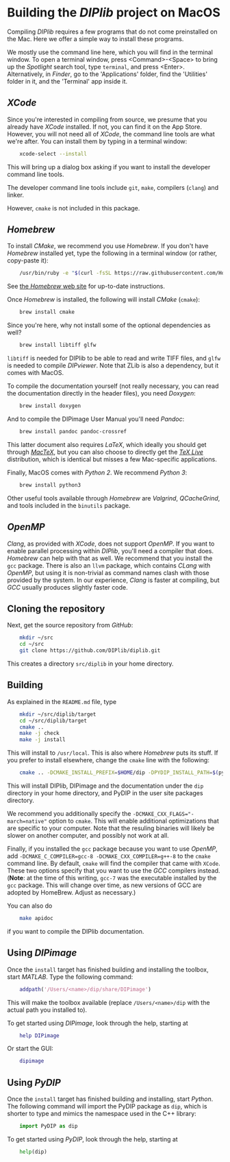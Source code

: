 # Building the *DIPlib* project on MacOS

Compiling *DIPlib* requires a few programs that do not come preinstalled on the Mac.
Here we offer a simple way to install these programs.

We mostly use the command line here, which you will find in the terminal window. To
open a terminal window, press \<Command>-\<Space> to bring up the *Spotlight* search tool,
type `terminal`, and press \<Enter>. Alternatively, in *Finder*, go to the 'Applications'
folder, find the 'Utilities' folder in it, and the 'Terminal' app inside it.

## *XCode*

Since you're interested in compiling from source, we presume that you already have
*XCode* installed. If not, you can find it on the App Store. However, you will not
need all of *XCode*, the command line tools are what we're after. You can install them
by typing in a terminal window:
```bash
    xcode-select --install
```
This will bring up a dialog box asking if you want to install the developer command
line tools.

The developer command line tools include `git`, `make`, compilers (`clang`) and linker.

However, `cmake` is not included in this package.

## *Homebrew*

To install *CMake*, we recommend you use *Homebrew*. If you don't have *Homebrew*
installed yet, type the following in a terminal window (or rather, copy-paste it):
```bash
    /usr/bin/ruby -e "$(curl -fsSL https://raw.githubusercontent.com/Homebrew/install/master/install)"
```
See [the *Homebrew* web site](https://brew.sh) for up-to-date instructions.

Once *Homebrew* is installed, the following will install *CMake* (`cmake`):
```bash
    brew install cmake
```

Since you're here, why not install some of the optional dependencies as well?
```bash
    brew install libtiff glfw
```
`libtiff` is needed for DIPlib to be able to read and write TIFF files, and
`glfw` is needed to compile *DIPviewer*. Note that ZLib is also a dependency,
but it comes with MacOS.

To compile the documentation yourself (not really necessary, you can read the
documentation directly in the header files), you need *Doxygen*:
```bash
    brew install doxygen
```

And to compile the DIPimage User Manual you'll need *Pandoc*:
```bash
    brew install pandoc pandoc-crossref
```

This latter document also requires *LaTeX*, which ideally you should get through
[*MacTeX*](http://www.tug.org/mactex/), but you can also choose to directly get the
[*TeX Live*](http://www.tug.org/texlive/) distribution, which is identical but misses
a few Mac-specific applications.

Finally, MacOS comes with *Python 2*. We recommend *Python 3*:
```bash
    brew install python3
```

Other useful tools available through *Homebrew* are *Valgrind*, *QCacheGrind*, and
tools included in the `binutils` package.

## *OpenMP*

*Clang*, as provided with *XCode*, does not support *OpenMP*. If you want to enable
parallel processing within *DIPlib*, you'll need a compiler that does. *Homebrew*
can help with that as well. We recommend that you install the `gcc` package.
There is also an `llvm` package, which contains *CLang* with *OpenMP*, but using
it is non-trivial as command names clash with those provided by the system.
In our experience, *Clang* is faster at compiling, but *GCC* usually produces
slightly faster code.

## Cloning the repository

Next, get the source repository from *GitHub*:
```bash
    mkdir ~/src
    cd ~/src
    git clone https://github.com/DIPlib/diplib.git
```
This creates a directory `src/diplib` in your home directory.

## Building

As explained in the `README.md` file, type
```bash
    mkdir ~/src/diplib/target
    cd ~/src/diplib/target
    cmake ..
    make -j check
    make -j install
```

This will install to `/usr/local`. This is also where *Homebrew* puts its stuff.
If you prefer to install elsewhere, change the `cmake` line with the following:
```bash
    cmake .. -DCMAKE_INSTALL_PREFIX=$HOME/dip -DPYDIP_INSTALL_PATH=$(python3 -m site --user-site)
```
This will install DIPlib, DIPimage and the documentation under the `dip` directory
in your home directory, and PyDIP in the user site packages directory.

We recommend you additionally specify the `-DCMAKE_CXX_FLAGS="-march=native"`
option to `cmake`. This will enable additional optimizations that are specific
to your computer. Note that the resuling binaries will likely be slower on another
computer, and possibly not work at all.

Finally, if you installed the `gcc` package because you want to use *OpenMP*,
add `-DCMAKE_C_COMPILER=gcc-8 -DCMAKE_CXX_COMPILER=g++-8` to the `cmake` command
line. By default, `cmake` will find the compiler that came with `XCode`. These
two options specify that you want to use the *GCC* compilers instead.
(**Note**: at the time of this writing, `gcc-7` was the executable installed by
the `gcc` package. This will change over time, as new versions of GCC are adopted
by HomeBrew. Adjust as necessary.)

You can also do
```bash
    make apidoc
```

if you want to compile the DIPlib documentation.

## Using *DIPimage*

Once the `install` target has finished building and installing the toolbox, start
*MATLAB*. Type the following command:
```matlab
    addpath('/Users/<name>/dip/share/DIPimage')
```
This will make the toolbox available (replace `/Users/<name>/dip` with the
actual path you installed to).

To get started using *DIPimage*, look through the help, starting at
```matlab
    help DIPimage
```
Or start the GUI:
```matlab
    dipimage
```

## Using *PyDIP*

Once the `install` target has finished building and installing, start *Python*.
The following command will import the PyDIP package as `dip`, which is shorter to
type and mimics the namespace used in the C++ library:
```python
    import PyDIP as dip
```

To get started using *PyDIP*, look through the help, starting at
```python
    help(dip)
```
